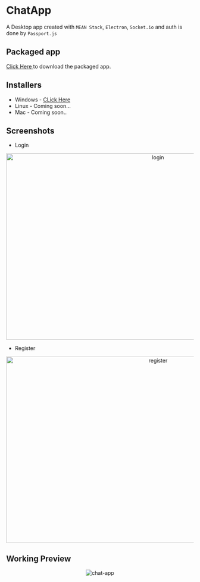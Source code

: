 # ChatApp

A Desktop app created with `MEAN Stack`, `Electron`, `Socket.io` and auth is done by `Passport.js`

## Packaged app

<a href="https://mittalhimanshu151.000webhostapp.com/Installers/ChatApp/ChatApp-win32-ia32.rar">Click Here </a> to download the packaged app.

## Installers

* Windows - <a href="https://drive.google.com/file/d/1iZ0O6h9fGRkiPhyJUMAIYBug1pvMFEyL/edit">CLick Here</a>
* Linux - Coming soon...
* Mac - Coming soon..

## Screenshots

* Login
<p align="center">
<img width="800" height="500" src="https://mittalhimanshu151.000webhostapp.com/Images/ChatApp/login.PNG" alt="login" />
</p>

* Register
<p align="center">
<img width="800" height="500" src="https://mittalhimanshu151.000webhostapp.com/Images/ChatApp/register.PNG" alt="register" />
</p>

## Working Preview
<p align="center">
<img src="https://mittalhimanshu151.000webhostapp.com/Gifs/chat-app.gif" alt="chat-app" />
</p>